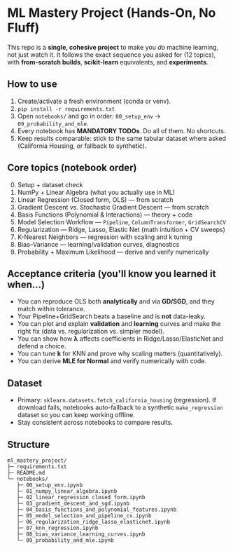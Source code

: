 # ML Mastery Project (Hands-On, No Fluff)

This repo is a **single, cohesive project** to make you *do* machine learning, not just watch it.
It follows the exact sequence you asked for (12 topics), with **from-scratch builds**, **scikit-learn** equivalents, and **experiments**.

## How to use
1. Create/activate a fresh environment (conda or venv).
2. `pip install -r requirements.txt`
3. Open `notebooks/` and go in order: `00_setup_env` → `09_probability_and_mle`.
4. Every notebook has **MANDATORY TODOs**. Do all of them. No shortcuts.
5. Keep results comparable: stick to the same tabular dataset where asked (California Housing, or fallback to synthetic).

## Core topics (notebook order)
0. Setup + dataset check
1. NumPy + Linear Algebra (what you actually use in ML)
2. Linear Regression (Closed form, OLS) — from scratch
3. Gradient Descent vs. Stochastic Gradient Descent — from scratch
4. Basis Functions (Polynomial & Interactions) — theory + code
5. Model Selection Workflow — `Pipeline`, `ColumnTransformer`, `GridSearchCV`
6. Regularization — Ridge, Lasso, Elastic Net (math intuition + CV sweeps)
7. K-Nearest Neighbors — regression with scaling and k tuning
8. Bias–Variance — learning/validation curves, diagnostics
9. Probability + Maximum Likelihood — derive and verify numerically

## Acceptance criteria (you'll know you learned it when...)
- You can reproduce OLS both **analytically** and via **GD/SGD**, and they match within tolerance.
- Your Pipeline+GridSearch beats a baseline and is **not** data-leaky.
- You can plot and explain **validation** and **learning** curves and make the right fix (data vs. regularization vs. simpler model).
- You can show how **λ** affects coefficients in Ridge/Lasso/ElasticNet and defend a choice.
- You can tune **k** for KNN and prove why scaling matters (quantitatively).
- You can derive **MLE for Normal** and verify numerically with code.

## Dataset
- Primary: `sklearn.datasets.fetch_california_housing` (regression). If download fails, notebooks auto-fallback to a synthetic `make_regression` dataset so you can keep working offline.
- Stay consistent across notebooks to compare results.

## Structure
```
ml_mastery_project/
├─ requirements.txt
├─ README.md
└─ notebooks/
   ├─ 00_setup_env.ipynb
   ├─ 01_numpy_linear_algebra.ipynb
   ├─ 02_linear_regression_closed_form.ipynb
   ├─ 03_gradient_descent_and_sgd.ipynb
   ├─ 04_basis_functions_and_polynomial_features.ipynb
   ├─ 05_model_selection_and_pipeline_cv.ipynb
   ├─ 06_regularization_ridge_lasso_elasticnet.ipynb
   ├─ 07_knn_regression.ipynb
   ├─ 08_bias_variance_learning_curves.ipynb
   └─ 09_probability_and_mle.ipynb
```
